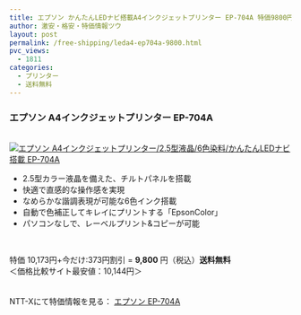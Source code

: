 ```yaml
---
title: エプソン かんたんLEDナビ搭載A4インクジェットプリンター EP-704A 特価9800円！送料無料！
author: 激安・格安・特価情報ツウ
layout: post
permalink: /free-shipping/leda4-ep704a-9800.html
pvc_views:
  - 1811
categories:
  - プリンター
  - 送料無料
---
```

### エプソン A4インクジェットプリンター EP-704A

<div class="img-bg2 img_L">
  <a href="http://px.a8.net/svt/ejp?a8mat=ZYP6S+8IMA3E+S1Q+BWGDT&#038;a8ejpredirect=http://nttxstore.jp/_II_EP13733081" target="_blank" title="エプソン A4インクジェットプリンター/2.5型液晶/6色染料/かんたんLEDナビ搭載 EP-704A"><br /> <img border="0" alt="エプソン A4インクジェットプリンター/2.5型液晶/6色染料/かんたんLEDナビ搭載 EP-704A" src="http://i0.wp.com/image.nttxstore.jp/l2_images/E/EP/EP13733081.jpg?w=120" data-recalc-dims="1" /></a>
</div>

<!--more-->

  * 2.5型カラー液晶を備えた、チルトパネルを搭載
  * 快適で直感的な操作感を実現
  * なめらかな諧調表現が可能な6色インク搭載
  * 自動で色補正してキレイにプリントする「EpsonColor」
  * パソコンなしで、レーベルプリント&#038;コピーが可能

<br clear="all" />

特価 10,173円+今だけ:373円割引 = <span class="tokka-price"><strong>9,800</strong></span> 円（税込）**送料無料**  
＜価格比較サイト最安値：10,144円＞

　  
NTT-Xにて特価情報を見る： <span class="fs150p"><a href="http://px.a8.net/svt/ejp?a8mat=ZYP6S+8IMA3E+S1Q+BWGDT&#038;a8ejpredirect=http://nttxstore.jp/_II_EP13733081" target="_blank">エプソン EP-704A</a></span>